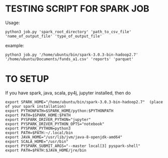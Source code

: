 # TESTING SCRIPT FOR SPARK JOB
Usage:

```
python3 job.py 'spark_root_directory' 'path_to_csv_file' 'name_of_output_file' 'type_of_output_file'
```

example:

```
python3 job.py '/home/ubuntu/bin/spark-3.0.3-bin-hadoop2.7' '/home/ubuntu/Documents/funds_a1.csv' 'reports' 'parquet'
```

# TO SETUP

If you have spark, java, scala, py4j, jupyter installed, then do
```
export SPARK_HOME="/home/ubuntu/bin/spark-3.0.3-bin-hadoop2.7"  (place of your spark installation)
export PYTHONPATH=$SPARK_HOME/python:$PYTHONPATH
export PATH=$SPARK_HOME:$PATH
export PYSPARK_DRIVER_PYTHON="jupyter"
export PYSPARK_DRIVER_PYTHON_OPTS="notebook"
export PYSPARK_PYTHON=python3
export PATH=$PATH:~/.local/bin
export JAVA_HOME="/usr/lib/jvm/java-8-openjdk-amd64"
export SCALA_HOME="/usr/bin"
export PYSPARK_SUBMIT_ARGS="--master local[3] pyspark-shell"
export PATH=$PATH:$JAVA_HOME/jre/bin
```

